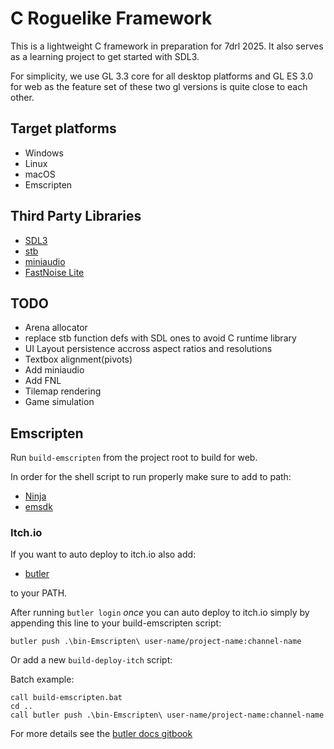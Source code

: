 
# C Roguelike Framework
This is a lightweight C framework in preparation for 7drl 2025.
It also serves as a learning project to get started with SDL3.

For simplicity, we use GL 3.3 core for all desktop platforms and GL ES 3.0
for web as the feature set of these two gl versions is quite close to each
other.

## Target platforms
- Windows
- Linux
- macOS
- Emscripten

## Third Party Libraries
- [SDL3](https://github.com/libsdl-org/SDL)
- [stb](https://github.com/nothings/stb/)
- [miniaudio](https://github.com/mackron/miniaudio)
- [FastNoise Lite](https://github.com/Auburn/FastNoiseLite/)

## TODO
- Arena allocator
- replace stb function defs with SDL ones to avoid C runtime library
- UI Layout persistence accross aspect ratios and resolutions
- Textbox alignment(pivots)
- Add miniaudio
- Add FNL
- Tilemap rendering
- Game simulation

## Emscripten
Run ```build-emscripten``` from the project root to build for web. 

In order for the shell script to run properly make sure to add to path:
- [Ninja](https://ninja-build.org/)
- [emsdk](https://github.com/emscripten-core/emsdk)

### Itch.io
If you want to auto deploy to itch.io also add:
- [butler](https://github.com/itchio/butler)

to your PATH.

After running ```butler login``` *once* you can auto deploy to itch.io simply by 
appending this line to your build-emscripten script:
```shell
butler push .\bin-Emscripten\ user-name/project-name:channel-name
```
Or add a new ```build-deploy-itch``` script:

Batch example:
```batch
call build-emscripten.bat
cd ..
call butler push .\bin-Emscripten\ user-name/project-name:channel-name
```
For more details see the [butler docs gitbook](https://itch.io/docs/butler/pushing.html) 


